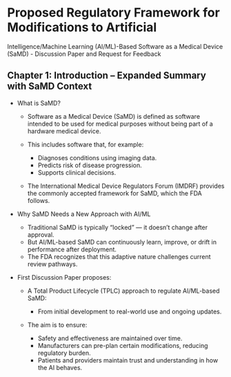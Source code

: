 # Proposed Regulatory Framework for Modifications to Artificial

Intelligence/Machine Learning (AI/ML)-Based Software as a Medical Device
(SaMD) - Discussion Paper and Request for Feedback

## Chapter 1: Introduction – Expanded Summary with SaMD Context

- What is SaMD?
  - Software as a Medical Device (SaMD) is defined as software intended to be used for medical purposes without being part of a hardware medical device.
  - This includes software that, for example:
    - Diagnoses conditions using imaging data.
    - Predicts risk of disease progression.
    - Supports clinical decisions.

  - The International Medical Device Regulators Forum (IMDRF) provides the commonly accepted framework for SaMD, which the FDA follows.

- Why SaMD Needs a New Approach with AI/ML

  - Traditional SaMD is typically “locked” — it doesn’t change after approval.
  - But AI/ML-based SaMD can continuously learn, improve, or drift in performance after deployment.
  - The FDA recognizes that this adaptive nature challenges current review pathways.

- First Discussion Paper proposes:

  - A Total Product Lifecycle (TPLC) approach to regulate AI/ML-based SaMD:
    - From initial development to real-world use and ongoing updates.

  - The aim is to ensure:

    - Safety and effectiveness are maintained over time.
    - Manufacturers can pre-plan certain modifications, reducing regulatory burden.
    - Patients and providers maintain trust and understanding in how the AI behaves.

